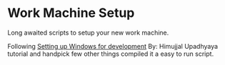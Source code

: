 # Work Machine Setup
Long awaited scripts to setup your new work machine.

Following [Setting up Windows for development](https://dev.to/himujjal/setting-up-windows-for-development-1628#:~:text=Follow%20the%20instructions%3A%201%20Press%20Win%20%2B%20I,loading%20finishes.%20Move%20on%20to%20the%20next%20step.) By: Himujjal Upadhyaya tutorial and handpick few other things compiled it a easy to run script.